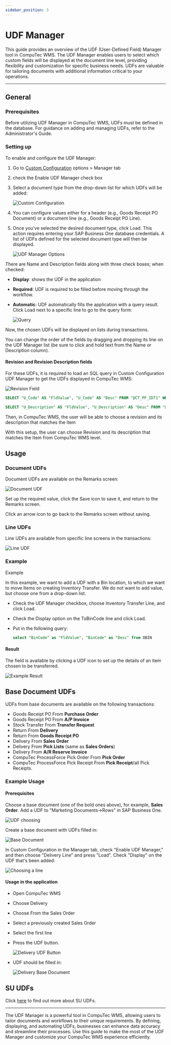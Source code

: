 ```yaml
---
sidebar_position: 3
---
```


# UDF Manager

This guide provides an overview of the UDF (User-Defined Field) Manager tool in CompuTec WMS. The UDF Manager enables users to select which custom fields will be displayed at the document line level, providing flexibility and customization for specific business needs. UDFs are valuable for tailoring documents with additional information critical to your operations.

---

## General

### Prerequisites

Before utilizing UDF Manager in CompuTec WMS, UDFs must be defined in the database. For guidance on adding and managing UDFs, refer to the Administrator's Guide.

### Setting up

To enable and configure the UDF Manager:

1. Go to [Custom Configuration](../../../custom-configuration/overview.md) options > Manager tab
2. check the Enable UDF Manager check box
3. Select a document type from the drop-down list for which UDFs will be added:

    ![Custom Configuration](./media/custom-config-option.webp)

4. You can configure values either for a header (e.g., Goods Receipt PO Document) or a document line (e.g., Goods Receipt PO Line).

5. Once you've selected the desired document type, click Load. This action requires entering your SAP Business One database credentials. A list of UDFs defined for the selected document type will then be displayed.

    ![UDF Manager Options](./media/udf-manager-options.webp)

There are Name and Description fields along with three check boxes; when checked:

- **Display**: shows the UDF in the application
- **Required**: UDF is required to be filled before moving through the workflow.
- **Automatic**: UDF automatically fills the application with a query result. Click Load next to a specific line to go to the query form:

    ![Query](./media/query.webp)

Now, the chosen UDFs will be displayed on lists during transactions.

You can change the order of the fields by dragging and dropping its line on the UDF Manager list (be sure to click and hold text from the Name or Description column).

#### Revision and Revision Description fields

For these UDFs, it is required to load an SQL query in Custom Configuration UDF Manager to get the UDFs displayed in CompuTec WMS:

![Revision Field](./media/revision-field.webp)

```sql
SELECT "U_Code" AS "FldValue", "U_Code" AS "Desc" FROM "@CT_PF_IDT1" WHERE "U_ParentItemCode" = @ItemCode
```

```sql
SELECT "U_Description" AS "FldValue", "U_Description" AS "Desc" FROM "@CT_PF_IDT1" WHERE "U_ParentItemCode" = @ItemCode
```

Then, in CompuTec WMS, the user will be able to choose a revision and its description that matches the item

With this setup, the user can choose Revision and its description that matches the Item from CompuTec WMS level.

## Usage

### Document UDFs

Document UDFs are available on the Remarks screen:

![Document UDF](./media/document-udf.webp)

Set up the required value, click the Save icon to save it, and return to the Remarks screen.

Click an arrow icon to go back to the Remarks screen without saving.

### Line UDFs

Line UDFs are available from specific line screens in the transactions:

![Line UDF](./media/line-udf.webp)

### Example

Example

In this example, we want to add a UDF with a Bin location, to which we want to move Items on creating Inventory Transfer. We do not want to add value, but choose one from a drop-down list.

- Check the UDF Manager checkbox, choose Inventory Transfer Line, and click Load.
- Check the Display option on the ToBinCode line and click Load.
- Put in the following query:

    ```sql
    select "BinCode" as "FldValue", "BinCode" as "Desc" from OBIN
    ```

#### Result

The field is available by clicking a UDF icon to set up the details of an item chosen to be transferred.

![Example Result](./media/example-result.webp)

## Base Document UDFs

UDFs from base documents are available on the following transactions:

- Goods Receipt PO From **Purchase Order**
- Goods Receipt PO From **A/P Invoice**
- Stock Transfer From **Transfer Request**
- Return From **Delivery**
- Return From **Goods Receipt PO**
- Delivery From **Sales Order**
- Delivery From **Pick Lists** (same as **Sales Orders**)
- Delivery From **A/R Reserve Invoice**
- CompuTec ProcessForce Pick Order From **Pick Order**
- CompuTec ProcessForce Pick Receipt From **Pick Receipt**/all Pick Receipts.

### Example Usage

#### Prerequisites

Choose a base document (one of the bold ones above), for example, **Sales Order**.
Add a UDF to "Marketing Documents->Rows" in SAP Business One.

![UDF choosing](./media/udf-choosing.webp)

Create a base document with UDFs filled in:

![Base Document](./media/base-document.webp)

In Custom Configuration in the Manager tab, check "Enable UDF Manager," and then choose "Delivery Line" and press "Load". Check "Display" on the UDF that's been added:

![Choosing a line](./media/manager-choosing-delivery-line.webp)

#### Usage in the application

- Open CompuTec WMS
- Choose Delivery
- Choose From the Sales Order
- Select a previously created Sales Order
- Select the first line
- Press the UDF button.

    ![Delivery UDF Button](./media/delivery-udf-button.webp)
- UDF should be filled in:

    ![Delivery Base Document](./media/delivery-base-document-udf.webp)

## SU UDFs

Click [here](../../../../user-guide/storage-units/su-udfs.md) to find out more about SU UDFs.

---
The UDF Manager is a powerful tool in CompuTec WMS, allowing users to tailor documents and workflows to their unique requirements. By defining, displaying, and automating UDFs, businesses can enhance data accuracy and streamline their processes. Use this guide to make the most of the UDF Manager and customize your CompuTec WMS experience efficiently.
